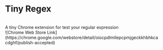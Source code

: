 # Tiny Regex
<br />
A tiny Chrome extension for test your regular expression
<br />
![Chrome Web Store Link](https://chrome.google.com/webstore/detail/oiocpdlmllepcpmjgeckkhbhkcacdghf/publish-accepted)